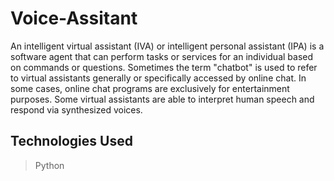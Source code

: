 # Voice-Assitant


An intelligent virtual assistant (IVA) or intelligent personal assistant (IPA) is a software agent that can perform tasks or services for an individual based on commands or questions. Sometimes the term "chatbot" is used to refer to virtual assistants generally or specifically accessed by online chat. In some cases, online chat programs are exclusively for entertainment purposes. Some virtual assistants are able to interpret human speech and respond via synthesized voices.

## Technologies Used
> Python

